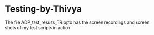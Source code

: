 # Testing-by-Thivya
The file ADP_test_results_TR.pptx has the screen recordings and screen shots of my test scripts in action
